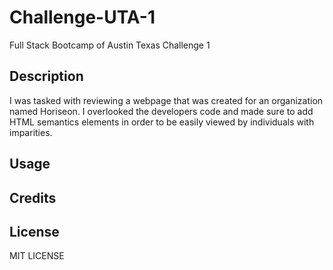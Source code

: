 # Challenge-UTA-1
Full Stack Bootcamp of Austin Texas Challenge 1


## Description

I was tasked with reviewing a webpage that was created for an organization named Horiseon.  I overlooked the developers code and made sure to add HTML semantics elements in order to be easily viewed by individuals with imparities.



## Usage



## Credits



## License

MIT LICENSE

